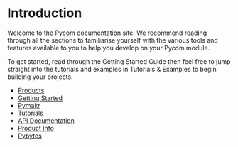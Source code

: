 # Introduction

Welcome to the Pycom documentation site. We recommend reading through all the sections to familiarise yourself with the various tools and features available to you to help you develop on your Pycom module.

To get started, read through the Getting Started Guide then feel free to jump straight into the tutorials and examples in Tutorials & Examples to begin building your projects.

* [Products](products.md)
* [Getting Started](gettingstarted/introduction.md)
* [Pymakr](pymakr/installation/index.html)
* [Tutorials](tutorials/introduction.md)
* [API Documentation](firmwareapi/introduction.md)
* [Product Info](datasheets/introduction.md)
* [Pybytes](pybytes/introduction.md)

